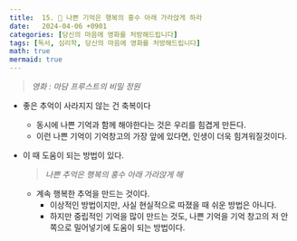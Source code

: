```yaml
---
title:  15. 🏡 나쁜 기억은 행복의 홍수 아래 가라앉게 하라
date:   2024-04-06 +0901
categories: [당신의 마음에 영화를 처방해드립니다]
tags: [독서, 심리학, 당신의 마음에 영화를 처방해드립니다]
math: true
mermaid: true
---
```


> *영화 : 마담 프루스트의 비밀 정원*
 
- 좋은 추억이 사라지지 않는 건 축복이다
    - 동시에 나쁜 기억과 함께 해야한다는 것은 우리를 힘겹게 만든다.
    - 이런 나쁜 기억이 기억창고의 가장 앞에 있다면, 인생이 더욱 힘겨워질것이다.
- 이 때 도움이 되는 방법이 있다.
    
    > *나쁜 추억은 행복의 홍수 아래 가라앉게 해*
     
    - 계속 행복한 추억을 만드는 것이다.
        - 이상적인 방법이지만, 사실 현실적으로 따졌을 때 쉬운 방법은 아니다.
        - 하지만 중립적인 기억을 많이 만드는 것도, 
        나쁜 기억을 기억 창고의 저 안쪽으로 밀어넣기에 도움이 되는 방법이다.
